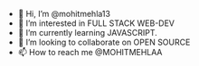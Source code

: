 - 👋 Hi, I’m @mohitmehla13
- 👀 I’m interested in FULL STACK WEB-DEV
- 🌱 I’m currently learning JAVASCRIPT.
- 💞️ I’m looking to collaborate on OPEN SOURCE 
- 📫 How to reach me @MOHITMEHLAA 

<!---
mohitmehla13/mohitmehla13 is a ✨ special ✨ repository because its `README.md` (this file) appears on your GitHub profile.
You can click the Preview link to take a look at your changes.
--->
